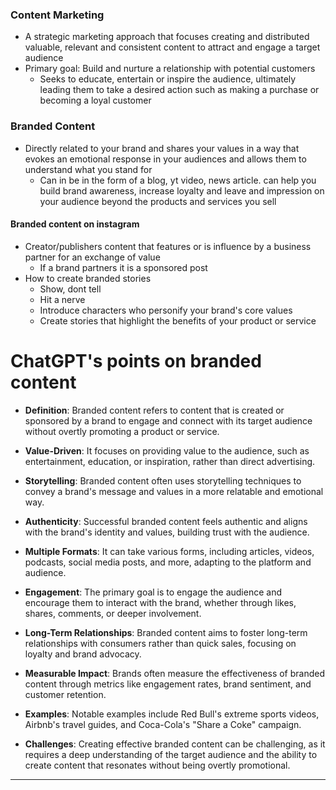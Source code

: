 ### Content Marketing

- A strategic marketing approach that focuses creating and distributed valuable, relevant and consistent content to attract and engage a target audience
- Primary goal: Build and nurture a relationship with potential customers
	- Seeks to educate, entertain or inspire the audience, ultimately leading them to take a desired action such as making a purchase or becoming a loyal customer

### Branded Content

- Directly related to your brand and shares your values in a way that evokes an emotional response in your audiences and allows them to understand what you stand for
	- Can in be in the form of a blog, yt video, news article. can help you build brand awareness, increase loyalty and leave and impression on your audience beyond the products and services you sell

#### Branded content on instagram

- Creator/publishers content that features or is influence by a business partner for an exchange of value
	- If a brand partners it is a sponsored post
- How to create branded stories
	- Show, dont tell
	- Hit a nerve
	- Introduce characters who personify your brand's core values
	- Create stories that highlight the benefits of your product or service

# ChatGPT's points on branded content

- **Definition**: Branded content refers to content that is created or sponsored by a brand to engage and connect with its target audience without overtly promoting a product or service.

- **Value-Driven**: It focuses on providing value to the audience, such as entertainment, education, or inspiration, rather than direct advertising.

- **Storytelling**: Branded content often uses storytelling techniques to convey a brand's message and values in a more relatable and emotional way.

- **Authenticity**: Successful branded content feels authentic and aligns with the brand's identity and values, building trust with the audience.

- **Multiple Formats**: It can take various forms, including articles, videos, podcasts, social media posts, and more, adapting to the platform and audience.

- **Engagement**: The primary goal is to engage the audience and encourage them to interact with the brand, whether through likes, shares, comments, or deeper involvement.

- **Long-Term Relationships**: Branded content aims to foster long-term relationships with consumers rather than quick sales, focusing on loyalty and brand advocacy.

- **Measurable Impact**: Brands often measure the effectiveness of branded content through metrics like engagement rates, brand sentiment, and customer retention.

- **Examples**: Notable examples include Red Bull's extreme sports videos, Airbnb's travel guides, and Coca-Cola's "Share a Coke" campaign.

- **Challenges**: Creating effective branded content can be challenging, as it requires a deep understanding of the target audience and the ability to create content that resonates without being overtly promotional.

---
